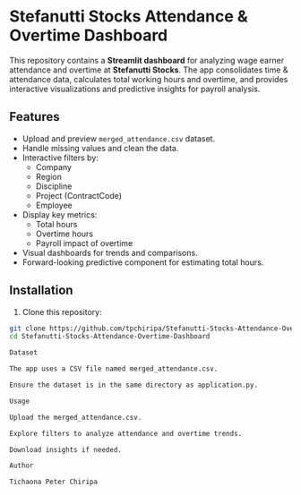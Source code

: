 # Stefanutti Stocks Attendance & Overtime Dashboard

This repository contains a **Streamlit dashboard** for analyzing wage earner attendance and overtime at **Stefanutti Stocks**. The app consolidates time & attendance data, calculates total working hours and overtime, and provides interactive visualizations and predictive insights for payroll analysis.

## Features

- Upload and preview `merged_attendance.csv` dataset.
- Handle missing values and clean the data.
- Interactive filters by:
  - Company
  - Region
  - Discipline
  - Project (ContractCode)
  - Employee
- Display key metrics:
  - Total hours
  - Overtime hours
  - Payroll impact of overtime
- Visual dashboards for trends and comparisons.
- Forward-looking predictive component for estimating total hours.

## Installation

1. Clone this repository:

```bash
git clone https://github.com/tpchiripa/Stefanutti-Stocks-Attendance-Overtime-Dashboard.git
cd Stefanutti-Stocks-Attendance-Overtime-Dashboard

Dataset

The app uses a CSV file named merged_attendance.csv.

Ensure the dataset is in the same directory as application.py.

Usage

Upload the merged_attendance.csv.

Explore filters to analyze attendance and overtime trends.

Download insights if needed.

Author

Tichaona Peter Chiripa